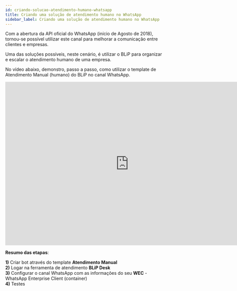 ```yaml
---
id: criando-solucao-atendimento-humano-whatsapp
title: Criando uma solução de atendimento humano no WhatsApp
sidebar_label: Criando uma solução de atendimento humano no WhatsApp
---
```


Com a abertura da API oficial do WhatsApp (início de Agosto de 2018), tornou-se possível utilizar este canal para melhorar a comunicação entre clientes e empresas.

Uma das soluções possíveis, neste cenário, é utilizar o BLiP para organizar e escalar o atendimento humano de uma empresa.

No vídeo abaixo, demonstro, passo a passo, como utilizar o template de Atendimento Manual (humano) do BLiP no canal WhatsApp.

<iframe width="778" height="517" src="https://www.youtube.com/embed/gfXfbFBRy7Q" frameborder="0" allow="accelerometer; autoplay; encrypted-media; gyroscope; picture-in-picture" allowfullscreen></iframe><br>

**Resumo das etapas**:

**1)** Criar bot através do template **Atendimento Manual**  
**2)** Logar na ferramenta de atendimento **BLiP Desk**  
**3)** Configurar o canal WhatsApp com as informações do seu **WEC** - WhatsApp Enterprise Client (container)  
**4)** Testes  
